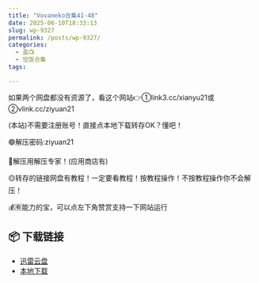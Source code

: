 ```yaml
---
title: "Vovaneko合集41-48"
date: 2025-06-10T18:33:13
slug: wp-9327
permalink: /posts/wp-9327/
categories:
  - 盖📺
  - 恰饭合集
tags:

---
```


如果两个网盘都没有资源了，看这个网站👉①link3.cc/xianyu21或②vlink.cc/ziyuan21

(本站)不需要注册账号！直接点本地下载转存OK？懂吧！

🟢解压密码:ziyuan21

🔵解压用解压专家！(应用商店有)

🟡转存的链接网盘有教程！一定要看教程！按教程操作！不按教程操作你不会解压！

💰🈶能力的宝，可以点左下角赞赏支持一下网站运行

## 📦 下载链接
- [迅雷云盘](https://blziyuan21.com/pay-download/9327?key=8bb3d778b0&down_id=0)
- [本地下载](https://blziyuan21.com/pay-download/9327?key=8bb3d778b0&down_id=1)

